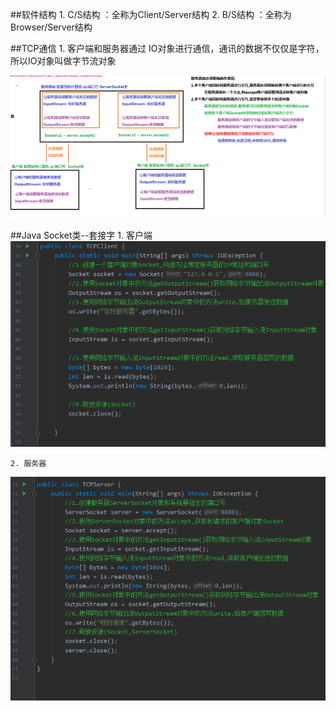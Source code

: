##软件结构
    1. C/S结构 ：全称为Client/Server结构
    2. B/S结构 ：全称为Browser/Server结构
    
    

##TCP通信
    1. 客户端和服务器通过 IO对象进行通信，通讯的数据不仅仅是字符，所以IO对象叫做字节流对象

![](../Image/TCP通信概述.png)


##Java Socket类--套接字
    1. 客户端
![](../Image/客户端Socket.png)
    
    2. 服务器             
![](../Image/服务器Socket.png)        
        
